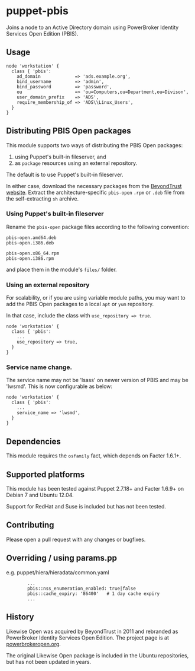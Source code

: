 # puppet-pbis

Joins a node to an Active Directory domain using PowerBroker Identity Services Open Edition (PBIS).

## Usage

    node 'workstation' {
      class { 'pbis': 
        ad_domain             => 'ads.example.org',
        bind_username         => 'admin',
        bind_password         => 'password',
        ou                    => 'ou=Computers,ou=Department,ou=Divison',
        user_domain_prefix    => 'ADS',
        require_membership_of => 'ADS\\Linux_Users',
      }
    }

## Distributing PBIS Open packages

This module supports two ways of distributing the PBIS Open packages:

1. using Puppet's built-in fileserver, and
2. as `package` resources using an external repository.

The default is to use Puppet's built-in fileserver.

In either case, download the necessary packages from the [BeyondTrust website](http://www.beyondtrust.com/Technical-Support/Downloads/PowerBroker-Identity-Services-Open-Edition/?Pass=True). Extract the architecture-specific `pbis-open` `.rpm` or `.deb` file from the self-extracting `sh` archive.

### Using Puppet's built-in fileserver

Rename the `pbis-open` package files according to the following convention:

    pbis-open.amd64.deb
    pbis-open.i386.deb

    pbis-open.x86_64.rpm
    pbis-open.i386.rpm
    
and place them in the module's `files/` folder.

### Using an external repository

For scalability, or if you are using variable module paths, you may want to add the PBIS Open packages to a local `apt` or `yum` repository.

In that case, include the class with `use_repository => true`.

    node 'workstation' {
      class { 'pbis':
        ...
        use_repository => true,
      }
    }

### Service name change.

The service name may not be 'lsass' on newer version of PBIS and may be 'lwsmd'. This is now configurable as below:

    node 'workstation' {
      class { 'pbis':
        ...
        service_name => 'lwsmd',
      }
    }

## Dependencies

This module requires the `osfamily` fact, which depends on Facter 1.6.1+.

## Supported platforms

This module has been tested against Puppet 2.7.18+ and Facter 1.6.9+ on Debian 7 and Ubuntu 12.04.

Support for RedHat and Suse is included but has not been tested.

## Contributing

Please open a pull request with any changes or bugfixes.

## Overriding / using params.pp

e.g. puppet/hiera/hieradata/common.yaml
```
        ...
        pbis::nss_enumeration_enabled: true|false  
        pbis::cache_expiry: '86400'   # 1 day cache expiry
        ...
```

## History

Likewise Open was acquired by BeyondTrust in 2011 and rebranded as PowerBroker Identity Services Open Edition. The project page is at [powerbrokeropen.org](http://www.powerbrokeropen.org).

The original Likewise Open package is included in the Ubuntu repositories, but has not been updated in years.
